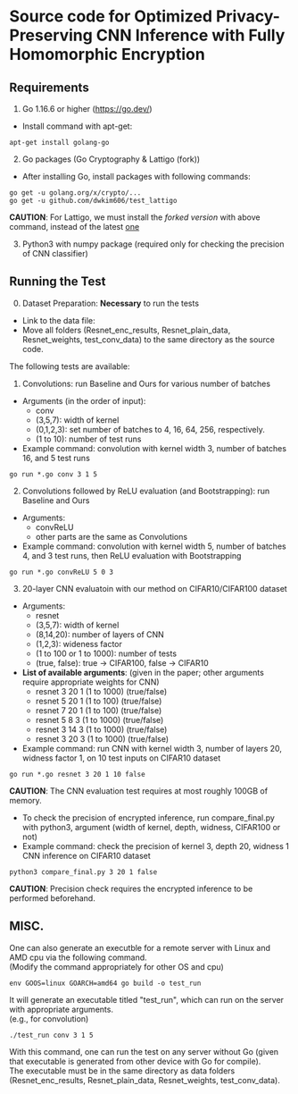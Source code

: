 # Source code for **Optimized Privacy-Preserving CNN Inference with Fully Homomorphic Encryption**

## Requirements
1. Go 1.16.6 or higher (<https://go.dev/>)  
- Install command with apt-get:  
```console
apt-get install golang-go
```  
2. Go packages (Go Cryptography \& Lattigo (fork))  
- After installing Go, install packages with following commands: 
```console
go get -u golang.org/x/crypto/...
go get -u github.com/dwkim606/test_lattigo
```  
**CAUTION**: For Lattigo, we must install the <em>forked version</em> with above command, instead of the latest [one](https://github.com/tuneinsight/lattigo)  

3. Python3 with numpy package (required only for checking the precision of CNN classifier)   

## Running the Test  

0. Dataset Preparation: **Necessary** to run the tests  

- Link to the data file:   
- Move all folders (Resnet_enc_results, Resnet_plain_data, Resnet_weights, test_conv_data) to the same directory as the source code.  


The following tests are available:   

1. Convolutions: run Baseline and Ours for various number of batches  
- Arguments (in the order of input):
	- conv
	- (3,5,7): width of kernel
	- (0,1,2,3): set number of batches to 4, 16, 64, 256, respectively.
	- (1 to 10): number of test runs
- Example command: convolution with kernel width 3, number of batches 16, and 5 test runs 
```console
go run *.go conv 3 1 5
```  

2. Convolutions followed by ReLU evaluation (and Bootstrapping): run Baseline and Ours  
- Arguments: 
	- convReLU
	- other parts are the same as Convolutions 
- Example command: convolution with kernel width 5, number of batches 4, and 3 test runs, then ReLU evaluation with Bootstrapping 
```console
go run *.go convReLU 5 0 3
```  
3. 20-layer CNN evaluatoin with our method on CIFAR10/CIFAR100 dataset   
- Arguments:
	- resnet
	- (3,5,7): width of kernel
	- (8,14,20): number of layers of CNN
	- (1,2,3): wideness factor
	- (1 to 100 or 1 to 1000): number of tests
	- (true, false): true -> CIFAR100, false -> CIFAR10  
- **List of available arguments**: (given in the paper; other arguments require appropriate weights for CNN)
	- resnet 3 20 1 (1 to 1000) (true/false)
	- resnet 5 20 1 (1 to 100) (true/false)
	- resnet 7 20 1 (1 to 100) (true/false)
	- resnet 5 8 3 (1 to 1000) (true/false)
	- resnet 3 14 3 (1 to 1000) (true/false)
	- resnet 3 20 3 (1 to 1000) (true/false)
- Example command: run CNN with kernel width 3, number of layers 20, widness factor 1, on 10 test inputs on CIFAR10 dataset 
```console
go run *.go resnet 3 20 1 10 false
```  
**CAUTION**: The CNN evaluation test requires at most roughly 100GB of memory.  
- To check the precision of encrypted inference, run compare_final.py with python3, argument (width of kernel, depth, widness, CIFAR100 or not)  
- Example command: check the precision of kernel 3, depth 20, widness 1 CNN inference on CIFAR10 dataset  
```console
python3 compare_final.py 3 20 1 false
``` 
**CAUTION**: Precision check requires the encrypted inference to be performed beforehand.   

## MISC.
One can also generate an executble for a remote server with Linux and AMD cpu via the following command.  
(Modify the command appropriately for other OS and cpu)   
```console
env GOOS=linux GOARCH=amd64 go build -o test_run
```  
It will generate an executable titled "test_run", which can run on the server with appropriate arguments.  
(e.g., for convolution)    
```console
./test_run conv 3 1 5
```  
With this command, one can run the test on any server without Go (given that executable is generated from other device with Go for compile).  
The executable must be in the same directory as data folders (Resnet_enc_results, Resnet_plain_data, Resnet_weights, test_conv_data).
